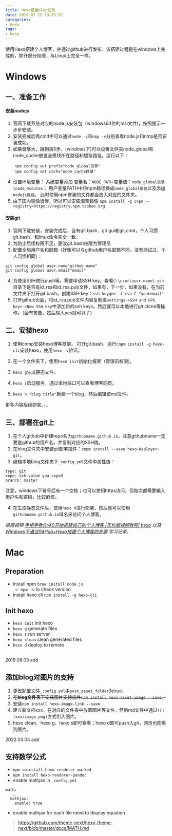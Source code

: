 ```yaml
---
title: Hexo搭建blog记录
date: 2019-07-22 13:03:52
categories:
- hexo
tags:
- hexo
---
```


使用Hexo搭建个人博客，并通过github进行发布。该搭建过程是在windows上完成的，除开部分权限，与Linux上完全一样。
<!--more-->

# Windows
## 一、准备工作
#### 安装nodejs
1. 官网下载系统对应的node.js安装包（windows64位的msi文件)，按照提示一步步安装。
2. 安装完成后再cmd中可以通过`node -v`和`nmp -v`分别查看node.js和nmp是否安装成功。
3. 如果盘够大，跳到第5步。(windows下)可以设置文件夹node_global和node_cache放置全模块所在路径和缓存路径。运行以下：
```    
	npm config set prefix"node_global目录"
	npm config set cache"node_cache目录"
```

4. 设置环境变量：
系统变量添加 变量名：`NODE_PATH` 变量值：`node_global目录\node_modules`；
用户变量PATH中将npm路径换成`node_global路径`以及添加`nodejs路径`。
此时使用npm安装的文件都会放入对应的文件夹。
5. 由于国内镜像很慢，所以可以安装淘宝镜像 `npm install -g cnpm --registry=https://registry.npm.taobao.org`


#### 安装git
1. 官网下载安装，安装完成后，会有git.bash、git.gui和git.cmd，个人习惯git.bash，和linux命令完全一致。
2. 为防止后续权限不足，更改git.bash权限为管理员
3. 配置全局用户名和邮箱（好像可以与github用户名邮箱不同，没有测试过，个人习惯相同）：
```
git config global user.name"github name"
git config global user.email"email"
```

4. 为使用SSH进行push等，需要申请SSH key。查看`C:\user\user name\.ssh`目录下是否有id_rsa和id_rsa.pub文件，如果有，下一步，如果没有，在当前文件夹下打开git.bash，创建SSH key：`ssh-keygen -t rsa C "youremail"`
5. 打开github页面，将id_rsa.pub文件内容复制进`settings->SSH and GPG keys->New SSH key`中添加新的ssh keys。然后就可以本地进行git clone等操作。（会有警告，然后输入yes就可以了）


## 二、安装hexo
1. 使用cnmp安装hexo博客框架。
打开git.bash，运行`cnpm install -g hexo-cli`安装hexo，使用`hexo -v`验证。

2. 在一个文件夹下，使用`hexo init`初始化框架（管理员权限)。
3. `hexo g`生成静态文件。
4. `hexo s`启动服务，通过本地端口可以查看博客网页。
5. `hexo n "blog title"`新建一个blog，然后编辑该md文件。

更多内容后续研究。。。


## 三、部署在git上
1. 在个人github中新建repo名为`githubname.github.io`，注意githubname一定要是github的用户名。并复制对应的SSH值。
2. 在blog文件夹中安装git部署插件：`cnpm install --save hexo-deployer-git`。
3. 编辑本地blog文件夹下`_config.yml`文件中属性值：
```
type: git
repo: ssh value you coped
branch: master
```
注意，windows下冒号后有一个空格；也可以使用https访问，但每次都需要输入用户名和密码，比较麻烦。

4. 在生成静态文件后，使用`hexo d`进行部署，然后就可以使用`githubname.github.io`域名来访问个人博客。



*根据视频 [手把手教你从0开始搭建自己的个人博客 |无坑版视频教程| hexo](https://www.bilibili.com/video/av44544186?from=search&seid=14183335241576131046)  以及 [Windows下通过GitHub+Hexo搭建个人博客的步骤](https://blog.csdn.net/weixin_39345384/article/details/80095883) 学习记录。*


# Mac
## Preparation
+ install npm `brew install node.js`
	+ `npm -v` to check version
+ install hexo cli `npm install -g hexo-cli`

## Init hexo
+ `hexo init` init hexo
+ `hexo g` generate files
+ `hexo s` run server
+ `hexo clean` clean generated files
+ `hexo d` deploy to remote

## 

2019.08.03 add

## 添加blog对图片的支持
1. 更改配置文件`_config.yml`中`post_asset_folder`为true。
2. ~~在**blog文件夹**下安装图片支持插件`npm install hexo-asset-image --save`。~~
2. 安装`npm install hexo-image-link --save`
3. 建立新文档xxx，在对应的文件夹中放置图片等文件，然后md文件中通过`![](xxx/image.png)`方式引入图片。
4. hexo clean、hexo g、hexo s即可查看；hexo d即可push入git，网页也能看到图片。

2022.03.04 add

## 支持数学公式
+ `npm uninstall hexo-renderer-marked`
+ `npm install hexo-renderer-pandoc`
+  enable mathjax in `_config.yml`
```
math:
  ...
  mathjax:
    enable: true
```
+ enable mathjax for each file need to display equation

> https://github.com/theme-next/hexo-theme-next/blob/master/docs/MATH.md
